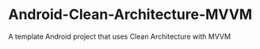 # Android-Clean-Architecture-MVVM
A template Android project that uses Clean Architecture with MVVM
